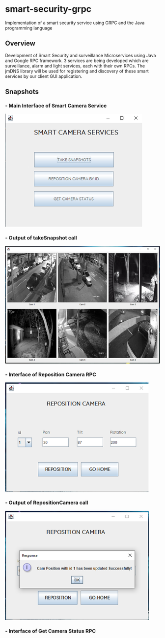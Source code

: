 # smart-security-grpc
Implementation of a smart security service using GRPC and the Java programming language

## Overview
Development of Smart Security and surveillance Microservices using Java and Google RPC framework. 3 services are 
being developed which are surveillance, alarm and light services, each with their own RPCs. The jmDNS library will 
be used for registering and discovery of these smart services by our client GUI application.

## Snapshots
### - Main Interface of Smart Camera Service

![](https://github.com/olumide1128/smart-security-grpc/blob/master/screenshotsForGit/Screenshot%20(233).png)

### - Output of takeSnapshot call

![](https://github.com/olumide1128/smart-security-grpc/blob/master/screenshotsForGit/Screenshot%20(240).png)

### - Interface of Reposition Camera RPC

![](https://github.com/olumide1128/smart-security-grpc/blob/master/screenshotsForGit/Screenshot%20(238).png)

### - Output of RepositionCamera call

![](https://github.com/olumide1128/smart-security-grpc/blob/master/screenshotsForGit/Screenshot%20(239).png)

### - Interface of Get Camera Status RPC







